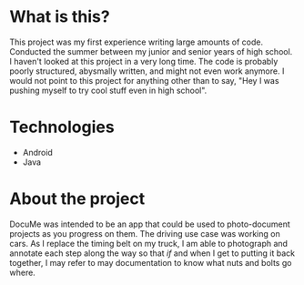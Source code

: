 # What is this?
This project was my first experience writing large amounts of code. Conducted the summer between my junior and senior years of high school. I haven't looked at this project in a very long time. The code is probably poorly structured, abysmally written, and might not even work anymore. I would not point to this project for anything other than to say, "Hey I was pushing myself to try cool stuff even in high school".

# Technologies
* Android
* Java

# About the project
DocuMe was intended to be an app that could be used to photo-document projects as you progress on them. The driving use case was working on cars. As I replace the timing belt on my truck, I am able to photograph and annotate each step along the way so that *if* and when I get to putting it back together, I may refer to may documentation to know what nuts and bolts go where.
